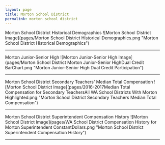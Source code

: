 ```yaml
---
layout: page
title: Morton School District
permalink: morton school district
---
```



Morton School District Historical Demographics
![Morton School District Image](pages/Morton School District Historical Demographics.png "Morton School District Historical Demographics")

___

Morton Junior-Senior High
![Morton Junior-Senior High Image](pages/Morton School District Morton Junior-Senior HighDual Credit BarChart.png "Morton Junior-Senior High Dual Credit Participation")

___

Morton School District Secondary Teachers' Median Total Compensation
![Morton School District Image](pages/2016-2017Median Total Compensation for Secondary TeachersAll WA School Districts With Morton Highlighted.png "Morton School District Secondary Teachers Median Total Compensation")

___

Morton School District Superintendent Compensation History
![Morton School District Image](pages/WA School District Compensation History for Morton Superintendent ConstantDollars.png "Morton School District Superintendent Compensation History")

___

